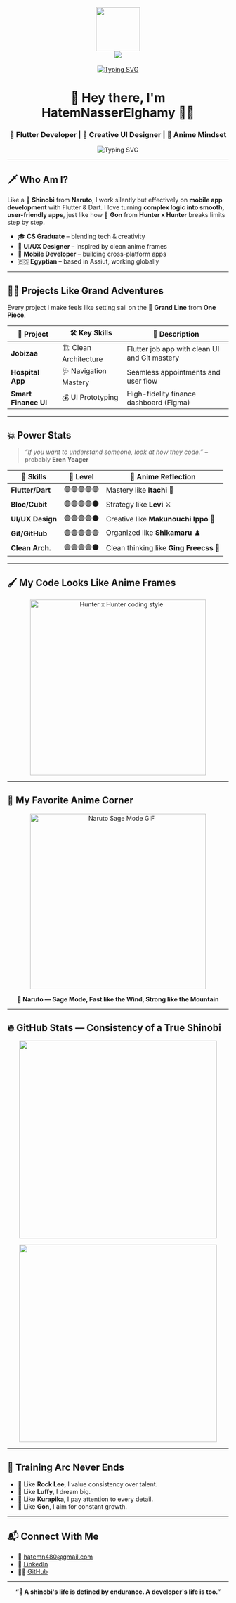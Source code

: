 
<div id="header" align="center">
  <img src="https://media.tenor.com/Dhdb4kV9OI0AAAAC/purple-pfp.gif" width="100"/>
</div>

<div align="center">
<img src="https://komarev.com/ghpvc/?username=justzeiad&&style=flat-square" align="center" />
</div>
<br>
<div align="center">
<a href="https://git.io/typing-svg"><img src="https://readme-typing-svg.demolab.com?font=Fira+Code&weight=200&size=25&duration=5006&pause=1000&color=0F520C&width=310&height=45&lines=->+Hi+There,+I'm+ HatemNasserElghamy+." alt="Typing SVG" /></a>
</div>

<h1 align="center">🥷 Hey there, I'm HatemNasserElghamy 🏴‍☠️</h1>
<h3 align="center">💙 Flutter Developer | 🎨 Creative UI Designer | 🧠 Anime Mindset</h3>

<p align="center">
  <img src="https://readme-typing-svg.demolab.com?font=Fira+Code&size=24&pause=1000&color=36BCF7&center=true&vCenter=true&width=500&lines=Writing+Code+like+a+Shinobi;Designing+UI+like+an+Artist;Learning+like+a+Hunter;Adventuring+like+a+Pirate" alt="Typing SVG" />
</p>

---

## 🗡️ Who Am I?
Like a 🥷 **Shinobi** from **Naruto**, I work silently but effectively on **mobile app development** with Flutter & Dart. I love turning **complex logic into smooth, user-friendly apps**, just like how 🎯 **Gon** from **Hunter x Hunter** breaks limits step by step.

- 🎓 **CS Graduate** – blending tech & creativity  
- 🎨 **UI/UX Designer** – inspired by clean anime frames  
- 📱 **Mobile Developer** – building cross-platform apps  
- 🇪🇬 **Egyptian** – based in Assiut, working globally  

---

## 🏴‍☠️ Projects Like Grand Adventures
Every project I make feels like setting sail on the 🌊 **Grand Line** from **One Piece**.

| 🚀 **Project**           | 🛠️ **Key Skills**       | 📜 **Description**                              |
|--------------------------|--------------------------|--------------------------------------------------|
| **Jobizaa**              | 🏗️ Clean Architecture  | Flutter job app with clean UI and Git mastery  |
| **Hospital App**         | 🩺 Navigation Mastery   | Seamless appointments and user flow            |
| **Smart Finance UI**     | 💰 UI Prototyping       | High-fidelity finance dashboard (Figma)        |

---

## 💥 Power Stats
> *“If you want to understand someone, look at how they code.”* – probably **Eren Yeager**

| 🧩 **Skills**     | 🔋 **Level**       | 💫 **Anime Reflection**                             |
|------------------|-------------------|-----------------------------------------------------|
| **Flutter/Dart** | 🟣🟣🟣🟣🟣        | Mastery like **Itachi** 🥷                        |
| **Bloc/Cubit**   | 🟣🟣🟣🟣⚫        | Strategy like **Levi** ⚔️                        |
| **UI/UX Design** | 🟣🟣🟣🟣⚫        | Creative like **Makunouchi Ippo** 🥊             |
| **Git/GitHub**   | 🟣🟣🟣🟣🟣        | Organized like **Shikamaru** ♟️                 |
| **Clean Arch.**  | 🟣🟣🟣🟣⚫        | Clean thinking like **Ging Freecss** 🔎           |

---

## 🖌️ My Code Looks Like Anime Frames
<p align="center">
  <img src="https://media.tenor.com/FSgYOlKfDUYAAAAC/hunter-x-hunter-hxh.gif" width="400" alt="Hunter x Hunter coding style" />
</p>

---

## 🎥 My Favorite Anime Corner

<p align="center">
  <img src="https://media.tenor.com/KcxM_gDIn2AAAAAC/naruto-shippuden-naruto.gif" width="400" alt="Naruto Sage Mode GIF" />
</p>

<p align="center">
  <b>🥷 Naruto — Sage Mode, Fast like the Wind, Strong like the Mountain</b>
</p>

---

## 🔥 GitHub Stats — Consistency of a True Shinobi
<p align="center">
  <img src="https://github-readme-stats.vercel.app/api?username=Hatem-EL-ghamy&show_icons=true&theme=tokyonight" width="450" />
</p>

<p align="center">
  <img src="https://streak-stats.demolab.com/?user=Hatem-EL-ghamy&theme=tokyonight" width="450" />
</p>

---

## 🎯 Training Arc Never Ends
- 💪 Like **Rock Lee**, I value consistency over talent.  
- 🌌 Like **Luffy**, I dream big.  
- 🧩 Like **Kurapika**, I pay attention to every detail.  
- 🏹 Like **Gon**, I aim for constant growth.  

---

## 📬 Connect With Me
- 📧 hatemn480@gmail.com  
- 💼 [LinkedIn](https://linkedin.com/in/hatem-nasser-906637318)  
- 👨‍💻 [GitHub](https://github.com/Hatem-EL-ghamy)

---

<p align="center"><b>“🥷 A shinobi's life is defined by endurance. A developer's life is too.”</b></p>
